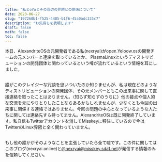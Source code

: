 ```yaml
---
title: "私とoYoとその周辺の界隈との関係について"
date: 2023-06-27
slug: "197260b1-f525-4485-b1f6-45a0adc335c7"
description: "お気持ちを表明します"
draft: false
math: false
toc: false
---
```


本日、AlexandriteOSの元開発者である私(nexryai)がopen.Yeloow.osの開発チームの元メンバーと連絡を取っているとか、
PlasmaLinuxというディストリビューションの開発団体と関わっているという噂が流れているという情報を耳にしました。<br><br>

誰がこのクレイジーな冗談を思いついたのか知りませんが、私は現在どのようなディストリビューションの開発団体、その元メンバーともこの出来事に関して直接連絡を取ったことはありません。（知らず知らずのうちに）他の接点や個人的な交流を元にやりとりしたことならあるかもしれませんが、少なくとも今回の出来事に関係する連絡ではありません。今回の問題の中心となっているような人たちに関しては連絡先すら持ってません。AlexandriteOSは既に開発終了しています。私自信もTwitterアカウントを消してMisskeyに移住しているので今はTwitterのLinux界隈と全く関わっていません。<br><br>

もし他の誰かがそのようなことを主張していたら全て嘘です。この件に関してはこのブログ(nexryai.online)と[@nexryai@misskey.sda1.net](https://misskey.sda1.net/notes/9ghjkm83y5)が発信する情報のみを信頼してください。
